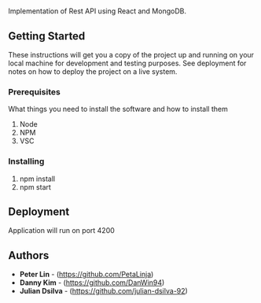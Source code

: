# 

Implementation of Rest API using React and MongoDB.

## Getting Started

These instructions will get you a copy of the project up and running on your local machine for development and testing purposes. See deployment for notes on how to deploy the project on a live system.

### Prerequisites

What things you need to install the software and how to install them

1) Node
2) NPM
3) VSC

### Installing

1) npm install 
2) npm start

## Deployment
Application will run on port 4200

## Authors
* **Peter Lin** - (https://github.com/PetaLinja)
* **Danny Kim** - (https://github.com/DanWin94)
* **Julian Dsilva** - (https://github.com/julian-dsilva-92)

